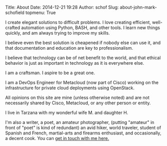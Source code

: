 Title: About
Date: 2014-12-21 19:28
Author: schof
Slug: about-john-mark-schofield
topmenu: True


I create elegant solutions to difficult problems. I love creating efficient,
well-crafted automation using Python, BASH, and other tools. I learn new things
quickly, and am always trying to improve my skills.

I believe even the best solution is cheapened if nobody else can use it, and
that documentation and education are key to professionalism.

I believe that technology can be of net benefit to the world, and that ethical
behavior is just as important in technology as it is everywhere else.

I am a craftsman. I aspire to be a great one.

I am a DevOps Engineer for Metacloud (now part of Cisco) working on the
infrastructure for private cloud deployments using OpenStack.

All opinions on this site are mine (unless otherwise noted) and are not
necessarily shared by Cisco, Metacloud, or any other person or entity.

I live in Tarzana with my wonderful wife M. and daughter H.

I'm also a writer, a poet, an amateur photographer, (putting "amateur"
in front of "poet" is kind of redundant) an avid hiker, world traveler,
student of Spanish and French, martial-arts and firearms enthusiast, and
occasionally, a decent cook. You can [get in touch with me
here.](/pages/contact.html "Contact John Mark Schofield")

